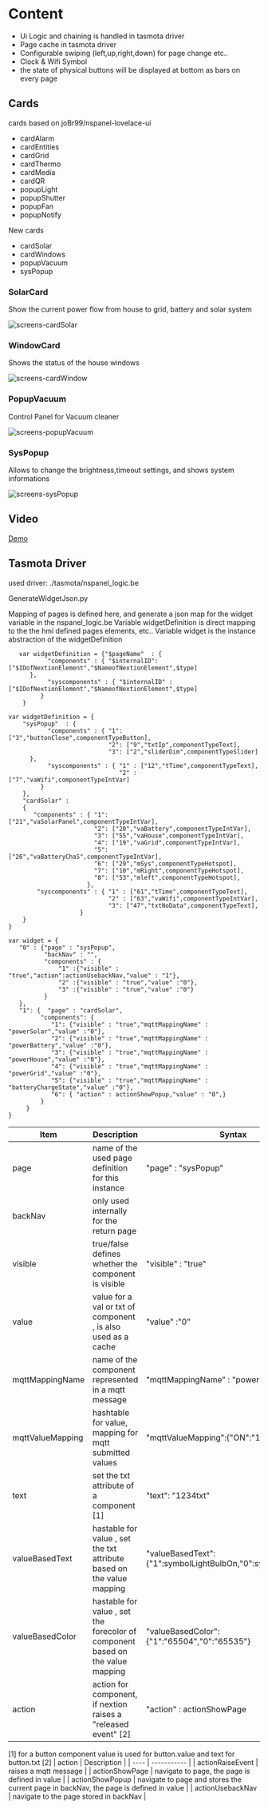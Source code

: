 # Content
- Ui Logic and chaining is handled in tasmota driver
- Page cache in tasmota driver
- Configurable swiping (left,up,right,down) for page change etc..
- Clock & Wifi Symbol
- the state of physical buttons will be displayed at bottom as bars on every page 

## Cards
cards based on joBr99/nspanel-lovelace-ui
- cardAlarm
- cardEntities
- cardGrid
- cardThermo
- cardMedia
- cardQR
- popupLight
- popupShutter
- popupFan
- popupNotify

New cards
- cardSolar
- cardWindows
- popupVacuum
- sysPopup

### SolarCard
Show the current power flow from house to grid, battery and solar system

![screens-cardSolar](doc-pics/card-solar.png)


### WindowCard
Shows the status of the house windows

![screens-cardWindow](doc-pics/card-window.png)

### PopupVacuum
Control Panel for Vacuum cleaner

![screens-popupVacuum](doc-pics/popupVacuum.png)

### SysPopup
Allows to change the brightness,timeout settings, and shows system informations

![screens-sysPopup](doc-pics/sysPopup.png)

## Video
[Demo](https://youtu.be/geTI_2iE--Y)

## Tasmota Driver
used driver: ./tasmota/nspanel_logic.be

GenerateWidgetJson.py

Mapping of pages is defined here, and generate a json map for the widget variable in the nspanel_logic.be
Variable widgetDefinition is direct mapping to the the hmi defined pages elements, etc..
Variable widget is the instance abstraction of the widgetDefinition


```
   var widgetDefinition = {"$pageName"  : {
           "components" : { "$internalID": ["$IDofNextionElement","$NameofNextionElement",$type]    
      },
           "syscomponents" : { "$internalID" : ["$IDofNextionElement","$NameofNextionElement",$type]
         }
    }
```

```
var widgetDefinition = {
    "sysPopup"  : {
           "components" : { "1": ["3","buttonClose",componentTypeButton],
                            "2": ["9","txtIp",componentTypeText], 
                            "3": ["2","sliderDim",componentTypeSlider]       
      },
           "syscomponents" : { "1" : ["12","tTime",componentTypeText],
                               "2" : ["7","vaWifi",componentTypeIntVar] 
         }
    },
    "cardSolar" :
    {      
       "components" : { "1": ["21","vaSolarPanel",componentTypeIntVar],
                        "2": ["20","vaBattery",componentTypeIntVar], 
                        "3": ["55","vaHouse",componentTypeIntVar],  
                        "4": ["19","vaGrid",componentTypeIntVar],
                        "5": ["26","vaBatteryChaS",componentTypeIntVar],                   
                        "6": ["29","mSys",componentTypeHotspot], 
                        "7": ["10","mRight",componentTypeHotspot],
                        "8": ["53","mleft",componentTypeHotspot],        
                      },
        "syscomponents" : { "1" : ["61","tTime",componentTypeText],
                            "2" : ["63","vaWifi",componentTypeIntVar],
                            "3": ["47","txtNoData",componentTypeText],
                    }
    }    
}
```

```
var widget = {
   "0" : {"page" : "sysPopup",
          "backNav" : "",
          "components" : {
              "1" :{"visible" : "true","action":actionUsebackNav,"value" : "1"},
              "2" :{"visible" : "true","value" :"0"},
              "3" :{"visible" : "true","value" :"0"}
          }
   },
   "1": {  "page" : "cardSolar",
         "components": { 
            "1": {"visible" : "true","mqttMappingName" : "powerSolar","value" :"0"},
            "2": {"visible" : "true","mqttMappingName" : "powerBattery","value" :"0"},
            "3": {"visible" : "true","mqttMappingName" : "powerHouse","value" :"0"},
            "4": {"visible" : "true","mqttMappingName" : "powerGrid","value" :"0"},
            "5": {"visible" : "true","mqttMappingName" : "batteryChargeState","value" :"0"},                        
            "6": { "action" : actionShowPopup,"value" : "0",}
         }         
     }
}
```
| Item | Description | Syntax |
| ---- | ----------- | ------ |
| page | name of the used page definition for this instance | "page" : "sysPopup" |
| backNav | only used internally for the return page | |
| visible | true/false defines whether the component is visible | "visible" : "true" |
| value | value for a val or txt of component , is also used as a cache | "value" :"0" |
| mqttMappingName | name of the component represented in a mqtt message | "mqttMappingName" : "powerSolar" |
| mqttValueMapping | hashtable for value, mapping for mqtt submitted values | "mqttValueMapping":{"ON":"1","OFF":"0"} |
| text | set the txt attribute of a component [1] | "text": "1234txt" | 
| valueBasedText | hastable for value , set the txt attribute based on the value mapping | "valueBasedText":{"1":symbolLightBulbOn,"0":symbolLightBulb} |
| valueBasedColor | hastable for value , set the forecolor of component based on the value mapping | "valueBasedColor":{"1":"65504","0":"65535"} |
| action | action for component, if nextion raises a "released event" [2] | "action" : actionShowPage

[1]
for a button component value is used for button.value and text for button.txt
[2]
| action | Description |
| ---- | ----------- |
| actionRaiseEvent | raises a mqtt message |
| actionShowPage | navigate to page, the page is defined in value |
| actionShowPopup | navigate to page and stores the current page in backNav, the page is defined in value |
| actionUsebackNav | navigate to the page stored in backNav |